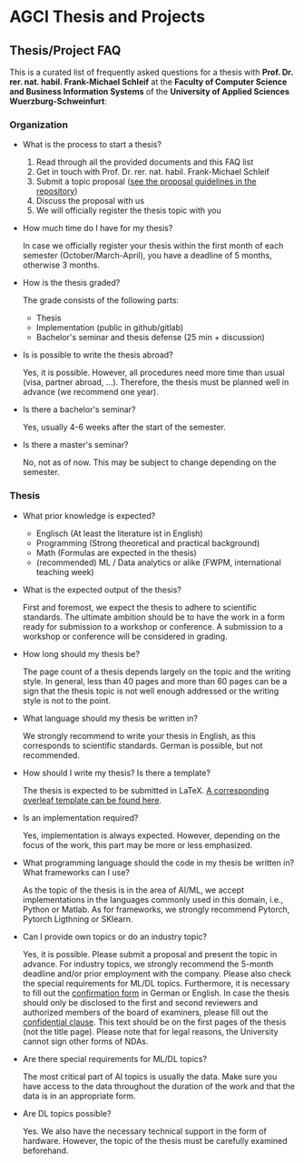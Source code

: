 # AGCI Thesis and Projects

## Thesis/Project FAQ
This is a curated list of frequently asked questions for a thesis with __Prof. Dr. rer. nat. habil. Frank-Michael Schleif__ at the __Faculty of Computer Science and Business Information Systems__ of the __University of Applied Sciences Wuerzburg-Schweinfurt__:


### Organization

* What is the process to start a thesis?

    1. Read through all the provided documents and this FAQ list
    2. Get in touch with Prof. Dr. rer. nat. habil. Frank-Michael Schleif
    3. Submit a topic proposal ([see the proposal guidelines in the repository](https://github.com/AGCI-Wuerzburg/agci_thesis_and_projects/blob/main/proposal.md))
    4. Discuss the proposal with us
    5. We will officially register the thesis topic with you

* How much time do I have for my thesis?

    In case we officially register your thesis within the first month of each semester (October/March-April), you have a deadline of 5 months, otherwise 3 months.

* How is the thesis graded?

    The grade consists of the following parts:
    - Thesis 
    - Implementation (public in github/gitlab)
    - Bachelor's seminar and thesis defense (25 min + discussion)
    
* Is is possible to write the thesis abroad?

    Yes, it is possible. However, all procedures need more time than usual (visa, partner abroad, ...). Therefore, the thesis must be planned well in advance (we recommend one year). 
    
* Is there a bachelor's seminar?

    Yes, usually 4-6 weeks after the start of the semester.
    
* Is there a master's seminar?

    No, not as of now. This may be subject to change depending on the semester.
        
### Thesis
* What prior knowledge is expected?

    - Englisch (At least the literature ist in English)
    - Programming (Strong theoretical and practical background)
    - Math (Formulas are expected in the thesis)
    - (recommended) ML / Data analytics or alike (FWPM, international teaching week)
    
* What is the expected output of the thesis?
    
    First and foremost, we expect the thesis to adhere to scientific standards. The ultimate ambition should be to have the work in a form ready for submission to a workshop or conference. A submission to a workshop or conference will be considered in grading.
    
* How long should my thesis be?
  
    The page count of a thesis depends largely on the topic and the writing style. In general, less than 40 pages and more than 60 pages can be a sign that the thesis topic is not well enough addressed or the writing style is not to the point.

* What language should my thesis be written in?

    We strongly recommend to write your thesis in English, as this corresponds to scientific standards. German is possible, but not recommended.

* How should I write my thesis? Is there a template?

   The thesis is expected to be submitted in LaTeX. [A corresponding overleaf template can be found here](https://www.overleaf.com/read/tmccpbcttyfs).

* Is an implementation required?
 
    Yes, implementation is always expected. However, depending on the focus of the work, this part may be more or less emphasized.
    
* What programming language should the code in my thesis be written in? What frameworks can I use?

    As the topic of the thesis is in the area of AI/ML, we accept implementations in the languages commonly used in this domain, i.e., Python or Matlab. As for frameworks, we strongly recommend Pytorch, Pytorch Ligthning or SKlearn.

* Can I provide own topics or do an industry topic?

    Yes, it is possible. Please submit a proposal and present the topic in advance. For industry topics, we strongly recommend the 5-month deadline and/or prior employment with the company. Please also check the special requirements for ML/DL topics.
    Furthermore, it is necessary to fill out the [confirmation form](https://github.com/AGCI-Wuerzburg/agci_thesis_and_projects/blob/82b9f5a06f7ae6a0daf2fb472a8d3a36ad3691fa/Company_Confirmation.pdf) in German or English. In case the thesis should only be disclosed to the first and second reviewers and authorized members of the board of examiners, please fill out the [confidential clause](https://github.com/AGCI-Wuerzburg/agci_thesis_and_projects/blob/fbe7d7433499ece478a0f664a852e1e07952a30a/Company_Confidential_Clause.pdf). This text should be on the first pages of the thesis (not the title page). Please note that for legal reasons, the University cannot sign other forms of NDAs.
    
* Are there special requirements for ML/DL topics?
    
    The most critical part of AI topics is usually the data. Make sure you have access to the data throughout the duration of the work and that the data is in an appropriate form.
    
* Are DL topics possible?
    
    Yes. We also have the necessary technical support in the form of hardware. However, the topic of the thesis must be carefully examined beforehand.


<!-- Scientific standards PDF or elearning course MAI -->
